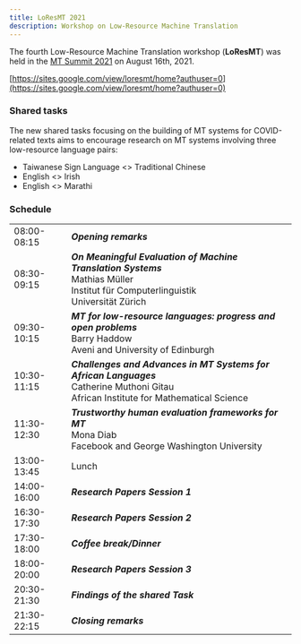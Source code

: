 ```yaml
---
title: LoResMT 2021
description: Workshop on Low-Resource Machine Translation
---
```


The fourth Low-Resource Machine Translation workshop (**LoResMT**) was held in the [MT Summit 2021](mtsummit2021.md) on August 16th, 2021.

[https://sites.google.com/view/loresmt/home?authuser=0](https://sites.google.com/view/loresmt/home?authuser=0)

### Shared tasks

The new shared tasks focusing on the building of MT systems for COVID-related texts aims to encourage research on MT systems involving three low-resource language pairs:

- Taiwanese Sign Language <> Traditional Chinese
- English <> Irish
- English <> Marathi

### Schedule
| | |
| -- | -- |
| 08:00-08:15 | _**Opening remarks**_ |
| 08:30-09:15 | _**On Meaningful Evaluation of Machine Translation Systems**_ <br>Mathias Müller <br>Institut für Computerlinguistik <br>Universität Zürich |
| 09:30-10:15 | _**MT for low-resource languages: progress and open problems**_ <br>Barry Haddow <br>Aveni and University of Edinburgh |
| 10:30-11:15 | _**Challenges and Advances in MT Systems for African Languages**_ <br>Catherine Muthoni Gitau <br>African Institute for Mathematical Science |
| 11:30-12:30 | _**Trustworthy human evaluation frameworks for MT**_ <br>Mona Diab <br>Facebook and George Washington University |
| 13:00-13:45 | Lunch |
| 14:00-16:00 | _**Research Papers Session 1**_ |
| 16:30-17:30 | _**Research Papers Session 2**_ |
| 17:30-18:00 | _**Coffee break/Dinner**_ |
| 18:00-20:00 | _**Research Papers Session 3**_ |
| 20:30-21:30 | _**Findings of the shared Task**_ |
| 21:30-22:15 | _**Closing remarks**_ |
